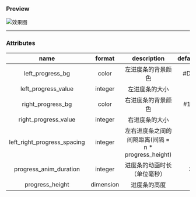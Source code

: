 ### Preview
![效果图](https://github.com/YangShaoXiong/LikeSinaSportProgress/blob/master/screenshot/image.gif)
***
### Attributes
| name                        |  format   | description               | default_value |
| :--------------------------:| :------:  | :-----------:             | :-----------: |
| left_progress_bg            | color     | 左进度条的背景颜色          | #DD2F1C       |
| left_progress_value         | integer   | 左进度条的大小             | 0 |
| right_progress_bg           | color     | 右进度条的背景颜色         | #1D69E1|
| right_progress_value        | integer   | 右进度条的大小             | 0 |
| left_right_progress_spacing | integer   | 左右进度条之间的间隔距离(间隔 = n * progress_height)    | n = 1 |
| progress_anim_duration      | integer   | 进度条的动画时长（单位毫秒） | 3000 |
| progress_height             | dimension | 进度条的高度                | 15 |
